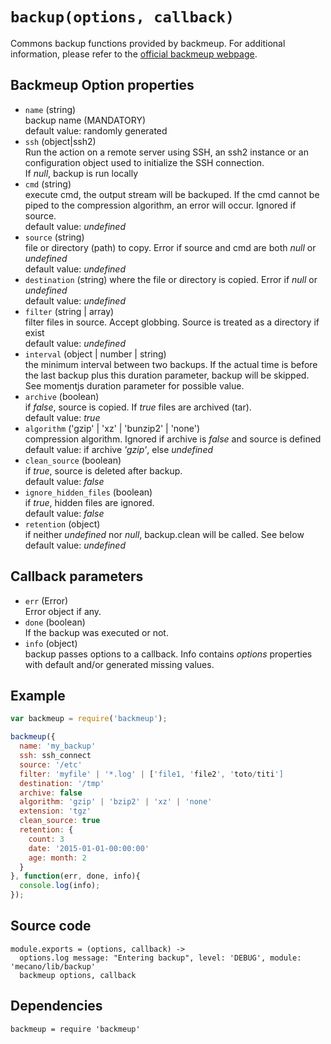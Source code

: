 # `backup(options, callback)`

Commons backup functions provided by backmeup. For additional information, please refer to the [official backmeup webpage][backmeup].

## Backmeup Option properties

*   `name` (string)   
    backup name (MANDATORY)   
    default value: randomly generated   
*   `ssh` (object|ssh2)   
    Run the action on a remote server using SSH, an ssh2 instance or an
    configuration object used to initialize the SSH connection.   
    If _null_, backup is run locally   
*   `cmd` (string)      
    execute cmd, the output stream will be backuped. If the cmd cannot be piped to
    the compression algorithm, an error will occur. Ignored if source.   
    default value: _undefined_   
*   `source` (string)   
    file or directory (path) to copy. Error if source and cmd are both _null_ or _undefined_   
    default value: _undefined_   
*   `destination` (string)
    where the file or directory is copied. Error if _null_ or _undefined_   
    default value: _undefined_   
*   `filter` (string | array)   
    filter files in source. Accept globbing. Source is treated as a directory if exist   
    default value: _undefined_   
*   `interval` (object | number | string)   
    the minimum interval between two backups. If the actual time is before 
    the last backup plus this duration parameter, backup will be skipped.
    See momentjs duration parameter for possible value.   
*   `archive` (boolean)   
    if _false_, source is copied. If _true_ files are archived (tar).   
    default value: _true_   
*   `algorithm` ('gzip' | 'xz' | 'bunzip2' | 'none')   
    compression algorithm. Ignored if archive is _false_ and source is defined
    default value: if archive _'gzip'_, else _undefined_   
*   `clean_source` (boolean)   
    if _true_, source is deleted after backup.   
    default value: _false_   
*   `ignore_hidden_files` (boolean)   
    if _true_, hidden files are ignored.   
    default value: _false_   
*   `retention` (object)   
    if neither _undefined_ nor _null_, backup.clean will be called. See below
    default value: _undefined_   

## Callback parameters

*   `err` (Error)   
    Error object if any.   
*   `done`  (boolean)   
    If the backup was executed or not.   
*   `info` (object)   
    backup passes options to a callback. Info contains _options_ properties with default
    and/or generated missing values.   

## Example

```js
var backmeup = require('backmeup');

backmeup({
  name: 'my_backup'
  ssh: ssh_connect
  source: '/etc'     
  filter: 'myfile' | '*.log' | ['file1, 'file2', 'toto/titi'] 
  destination: '/tmp'
  archive: false
  algorithm: 'gzip' | 'bzip2' | 'xz' | 'none'
  extension: 'tgz'
  clean_source: true
  retention: {
    count: 3
    date: '2015-01-01-00:00:00'
    age: month: 2
  }
}, function(err, done, info){
  console.log(info);
});
```

## Source code

    module.exports = (options, callback) ->
      options.log message: "Entering backup", level: 'DEBUG', module: 'mecano/lib/backup'
      backmeup options, callback

## Dependencies

    backmeup = require 'backmeup'

[backmeup]: https://github.com/adaltas/node-backmeup
